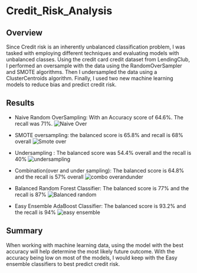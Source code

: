 # Credit_Risk_Analysis
 
## Overview
Since Credit risk is an inherently unbalanced classification problem, I was tasked with employing different techniques and evaluating models with unbalanced classes. Using the credit card credit dataset from LendingClub,  I performed an oversample with the data using the RandomOverSampler and SMOTE algorithms. Then I undersampled the data using a ClusterCentroids algorithm. Finally, I used two new machine learning models to reduce bias and predict credit risk.
 
## Results
* Naive Random OverSampling: With an Accuracy score of 64.6%. The recall was 71%.
![Naive Over](https://user-images.githubusercontent.com/103524591/195484247-837b59f8-ce7b-4bac-8ec7-562d040e4372.png)

* SMOTE oversampling: the balanced score is 65.8% and recall is 68% overall
![Smote over](https://user-images.githubusercontent.com/103524591/195484259-88fa224c-f9f7-46da-9e63-d5c755af2c5b.png)

* Undersampling : The balanced score was 54.4% overall and the recall is 40%
![undersampling](https://user-images.githubusercontent.com/103524591/195484269-2b1c7817-824c-4ed5-be96-698136867312.png)

* Combination(over and under sampling): The balanced score is 64.8% and the recall is 57% overall
![combo overandunder](https://user-images.githubusercontent.com/103524591/195484281-0f4e929f-051d-49ff-bcb3-0dd485bcc1c4.png)

* Balanced Random Forest Classifier: The balanced score is 77% and the recall is 87%
![Balanced random](https://user-images.githubusercontent.com/103524591/195484296-614968e5-33cf-47d2-9a9d-ccbb85c9d5ce.png)

* Easy Ensemble AdaBoost Classifier: The balanced score is 93.2% and the recall is 94%
![easy ensemble](https://user-images.githubusercontent.com/103524591/195484303-4f866aff-f3d0-4986-8922-a99fff93c5c5.png)

## Summary
 
When working with machine learning data, using the model with the best accuracy will help determine the most likely future outcome. With the accuracy being low on most of the models, I would keep with the Easy ensemble classifiers to best predict credit risk.
